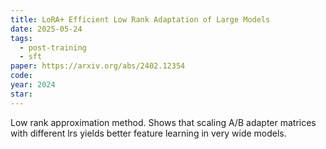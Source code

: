 ```yaml
---
title: LoRA+ Efficient Low Rank Adaptation of Large Models
date: 2025-05-24
tags:
  - post-training
  - sft
paper: https://arxiv.org/abs/2402.12354
code: 
year: 2024
star:
---
```

Low rank approximation method. Shows that scaling A/B adapter matrices with different lrs yields better feature learning in very wide models.